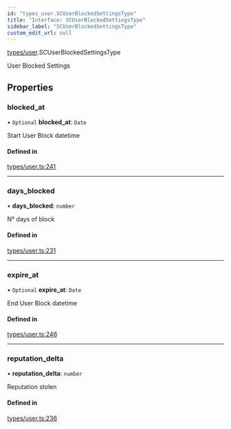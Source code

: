 ```yaml
---
id: "types_user.SCUserBlockedSettingsType"
title: "Interface: SCUserBlockedSettingsType"
sidebar_label: "SCUserBlockedSettingsType"
custom_edit_url: null
---
```


[types/user](../modules/types_user.md).SCUserBlockedSettingsType

User Blocked Settings

## Properties

### blocked\_at

• `Optional` **blocked\_at**: `Date`

Start User Block datetime

#### Defined in

[types/user.ts:241](https://github.com/selfcommunity/community-ui/blob/cab08cf/packages/sc-core/src/types/user.ts#L241)

___

### days\_blocked

• **days\_blocked**: `number`

N° days of block

#### Defined in

[types/user.ts:231](https://github.com/selfcommunity/community-ui/blob/cab08cf/packages/sc-core/src/types/user.ts#L231)

___

### expire\_at

• `Optional` **expire\_at**: `Date`

End User Block datetime

#### Defined in

[types/user.ts:246](https://github.com/selfcommunity/community-ui/blob/cab08cf/packages/sc-core/src/types/user.ts#L246)

___

### reputation\_delta

• **reputation\_delta**: `number`

Reputation stolen

#### Defined in

[types/user.ts:236](https://github.com/selfcommunity/community-ui/blob/cab08cf/packages/sc-core/src/types/user.ts#L236)
